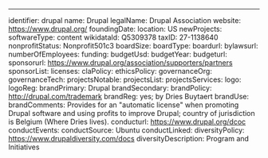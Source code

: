 ---
identifier: drupal
name: Drupal
legalName: Drupal Association
website: https://www.drupal.org/
foundingDate:
location: US
newProjects:
softwareType: content
wikidataId: Q5309378
taxID: 27-1138640
nonprofitStatus: Nonprofit501c3
boardSize:
boardType:
boardurl:
bylawsurl:
numberOfEmployees:
funding:
budgetUsd:
budgetYear:
budgeturl:
sponsorurl: https://www.drupal.org/association/supporters/partners
sponsorList:
licenses:
claPolicy:
ethicsPolicy:
governanceOrg:
governanceTech:
projectsNotable:
projectsList:
projectsServices:
logo:
logoReg:
brandPrimary: Drupal
brandSecondary:
brandPolicy: http://drupal.com/trademark
brandReg: yes; by Dries Buytaert
brandUse:
brandComments: Provides for an "automatic license" when promoting Drupal software
  and using profits to improve Drupal; country of jurisdiction is Belgium (Where Dries
  lives).
conducturl: https://www.drupal.org/dcoc
conductEvents:
conductSource: Ubuntu
conductLinked:
diversityPolicy: https://www.drupaldiversity.com/docs
diversityDescription: Program and Initiatives
